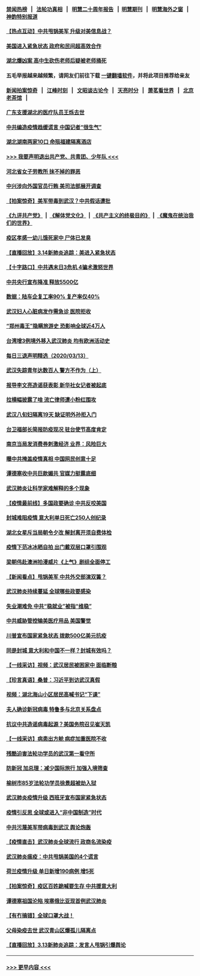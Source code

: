 #### [禁闻热榜](热点新闻.md?=0)  &nbsp;&nbsp;|&nbsp;&nbsp; [法轮功真相](https://github.com/gfw-breaker/truth/blob/master/README.md?=0) &nbsp;&nbsp;|&nbsp;&nbsp; [明慧二十周年报告](https://github.com/gfw-breaker/mh-reports/blob/master/README.md?=0) &nbsp;&nbsp;|&nbsp;&nbsp;[明慧期刊](https://github.com/gfw-breaker/mh-qikan) &nbsp;&nbsp;|&nbsp;&nbsp; [明慧海外之窗](https://github.com/gfw-breaker/mh-news/blob/master/README.md?=0) &nbsp;&nbsp;|&nbsp;&nbsp; [神韵特别报道](https://github.com/gfw-breaker/mh-news/blob/master/shenyun.md?=0)
#### [【热点互动】中共甩锅美军 升级对美信息战？](../pages/nsc413/n11940633.md?t=03150502) 
#### [美国进入紧急状态 政府和民间超高效合作](../pages/nsc413/n11940720.md?t=03150502) 
#### [湖北爆凶案 高中生砍伤老师后疑被老师捅死](../pages/nsc413/n11940645.md?t=03150502) 
#### 五毛举报越来越频繁，请网友们前往下载 [一键翻墙软件](https://github.com/gfw-breaker/ssr-accounts)，并将此项目推荐给亲友
#### [新闻拍案惊奇](https://github.com/gfw-breaker/banned-news/blob/master/pages/link4.md) &nbsp;&nbsp;|&nbsp;&nbsp; [江峰时刻](https://github.com/gfw-breaker/banned-news/blob/master/pages/link4.md) &nbsp;&nbsp;|&nbsp;&nbsp; [文昭谈古论今](https://github.com/gfw-breaker/banned-news/blob/master/pages/link4.md) &nbsp;&nbsp;|&nbsp;&nbsp; [天亮时分](https://github.com/gfw-breaker/banned-news/blob/master/pages/link4.md) &nbsp;&nbsp;|&nbsp;&nbsp; [萧茗看世界](https://github.com/gfw-breaker/banned-news/blob/master/pages/link4.md) &nbsp;&nbsp;|&nbsp;&nbsp; [北京老茶馆](https://github.com/gfw-breaker/banned-news/blob/master/pages/link4.md) &nbsp;&nbsp;|&nbsp;&nbsp; 
#### [广东支援湖北的医疗队员王烁去世](../pages/nsc413/n11940455.md?t=03150502) 
#### [中共编造疫情趋缓谎言 中国记者“很生气”](../pages/nsc413/n11940605.md?t=03150502) 
#### [湖北湖南两家10口 命殒福建隔离酒店](../pages/nsc413/n11940419.md?t=03150502) 
#### [>>> 我要声明退出共产党、共青团、少年队 <<<](https://github.com/begood0513/goodnews/blob/master/quit/letter.md) 
#### [河北省女子劳教所 抹不掉的罪恶](../pages/nsc413/n11936074.md?t=03150502) 
#### [中兴涉向外国官员行贿 美司法部展开调查](../pages/nsc413/n11940378.md?t=03150502) 
#### [【拍案惊奇】美军带毒到武汉？中共假话遭批](../pages/nsc413/n11939240.md?t=03150502) 
#### [《九评共产党》](https://github.com/begood0513/9ping.md/blob/master/README.md) &nbsp;|&nbsp; [《解体党文化》](../../../../jtdwh.md/blob/master/README.md)  &nbsp;|&nbsp; [《共产主义的终极目的》](../../../../gczydzjmd.md/blob/master/README.md) &nbsp;|&nbsp; [《魔鬼在统治我们的世界》](../../../../mgztzwmdsj.md/blob/master/README.md) 
#### [疫区孝感一幼儿饿死家中 尸体已发臭](../pages/nsc413/n11940124.md?t=03150502) 
#### [【直播回放】3.14新肺炎追踪：美进入紧急状态](../pages/nsc413/n11940229.md?t=03150502) 
#### [【十字路口】中共遇末日3危机 4骗术激怒世界](../pages/nsc413/n11939218.md?t=03150502) 
#### [中共央行宣布降准 释放5500亿](../pages/nsc413/n11939601.md?t=03150502) 
#### [数据：陆车企复工率90% 复产率仅40%](../pages/nsc413/n11939936.md?t=03150502) 
#### [武汉妇人心脏病发作需急诊 医院拒收](../pages/nsc413/n11939919.md?t=03150502) 
#### [“郑州毒王”隐瞒旅游史 恐影响全球近4万人](../pages/nsc413/n11940024.md?t=03150502) 
#### [台湾增3例境外移入武汉肺炎 均有欧洲活动史](../pages/nsc413/n11939939.md?t=03150502) 
#### [每日三退声明精选（2020/03/13）](../pages/nsc413/n11940013.md?t=03150502) 
#### [武汉失踪青年达数百人 警方不作为（上）](../pages/nsc413/n11939304.md?t=03150502) 
#### [报导李文亮造谣获表彰 新华社女记者被起底](../pages/nsc413/n11939689.md?t=03150502) 
#### [拉横幅披露了啥 流亡律师遭小粉红围攻](../pages/nsc413/n11939635.md?t=03150502) 
#### [武汉八旬妇隔离19天 缺证明外孙拒入门](../pages/nsc413/n11939610.md?t=03150502) 
#### [台卫福部长简报防疫现况 驻台使节高度肯定](../pages/nsc413/n11939596.md?t=03150502) 
#### [南京当局发消费券刺激经济 业界：风险巨大](../pages/nsc413/n11939302.md?t=03150502) 
#### [曝中共掩盖疫情真相 中国网民创意十足](../pages/nsc413/n11939039.md?t=03150502) 
#### [谭德塞收中共巨款媚共 官媒力挺露底细](../pages/nsc413/n11939007.md?t=03150502) 
#### [武汉肺炎让科学家难解释的多个现象](../pages/nsc413/n11938553.md?t=03150502) 
#### [【疫情最前线】多国政要确诊 中共反咬美国](../pages/nsc413/n11938734.md?t=03150502) 
#### [封城难阻疫情 意大利单日死亡250人创纪录](../pages/nsc413/n11939185.md?t=03150502) 
#### [湖北女星斥当局朝令夕改 解封离开须自费体检](../pages/nsc413/n11938864.md?t=03150502) 
#### [疫情下范冰冰晒自拍 出门戴双层口罩引围观](../pages/nsc413/n11938952.md?t=03150502) 
#### [梁朝伟赴澳洲拍漫威片《上气》剧组全面停工](../pages/nsc413/n11938685.md?t=03150502) 
#### [【新闻看点】甩锅美军 中共外交部演双簧？](../pages/nsc413/n11938828.md?t=03150502) 
#### [武汉肺炎持续蔓延 全球哪些政要感染](../pages/nsc413/n11938672.md?t=03150502) 
#### [失业潮难免 中共“稳就业”被指“维稳”](../pages/nsc413/n11938974.md?t=03150502) 
#### [中共威胁管控输美医疗用品 美国警觉](../pages/nsc413/n11938602.md?t=03150502) 
#### [川普宣布国家紧急状态 拨款500亿美元抗疫](../pages/nsc413/n11939032.md?t=03150502) 
#### [同是封城 意大利和中国不一样？封城有效吗？](../pages/nsc413/n11938855.md?t=03150502) 
#### [【一线采访】视频：武汉居民被困家中 面临断粮](../pages/nsc413/n11938946.md?t=03150502) 
#### [【珍言真语】桑普：习近平到访武汉真假](../pages/nsc413/n11938896.md?t=03150502) 
#### [视频：湖北海山小区居民高喊书记“下课”](../pages/nsc413/n11938914.md?t=03150502) 
#### [夫人确诊新冠病毒 特鲁多与北京关系盘点](../pages/nsc413/n11938748.md?t=03150502) 
#### [抗议中共造谣病毒起源？美国务院召见崔天凯](../pages/nsc413/n11938747.md?t=03150502) 
#### [【一线采访】病患出方舱 病症加重医院不收](../pages/nsc413/n11938627.md?t=03150502) 
#### [残酷迫害法轮功学员的武汉第一看守所](../pages/nsc413/n11935225.md?t=03150502) 
#### [防新冠 加总理：减少国际旅行 加强入境筛查](../pages/nsc413/n11938771.md?t=03150502) 
#### [榆树市85岁法轮功学员徐景超被劫入狱](../pages/nsc413/n11937879.md?t=03150502) 
#### [武汉肺炎疫情升级 西班牙宣布国家紧急状态](../pages/nsc413/n11938701.md?t=03150502) 
#### [疫情引反思 全球或进入“非中国制造”时代](../pages/nsc413/n11938632.md?t=03150502) 
#### [中共污蔑美军带病毒到武汉 舆论炮轰](../pages/nsc413/n11938582.md?t=03150502) 
#### [【疫情直击】武汉肺炎全球流行 政商名流染疫](../pages/nsc413/n11938345.md?t=03150502) 
#### [武汉肺炎瘟疫：中共甩锅美国的4个谎言](../pages/nsc413/n11938370.md?t=03150502) 
#### [荷兰疫情升级 单日新增190病例 增5死](../pages/nsc413/n11938364.md?t=03150502) 
#### [【拍案惊奇】疫区百姓跪喊要生存 中共援意大利](../pages/nsc413/n11937193.md?t=03150502) 
#### [谭德塞祖国沦陷 埃塞俄比亚现首例武汉肺炎](../pages/nsc413/n11938415.md?t=03150502) 
#### [【有冇搞错】全球口罩大战！](../pages/nsc413/n11938472.md?t=03150502) 
#### [父母染疫去世 武汉青山区爆孤儿隔离点](../pages/nsc413/n11938032.md?t=03150502) 
#### [【直播回放】3.13新肺炎追踪：发言人甩锅引爆舆论](../pages/nsc413/n11938042.md?t=03150502) 

----
#### [ >>> 更早内容 <<< ](../indexes/nsc413-earlier.md)
